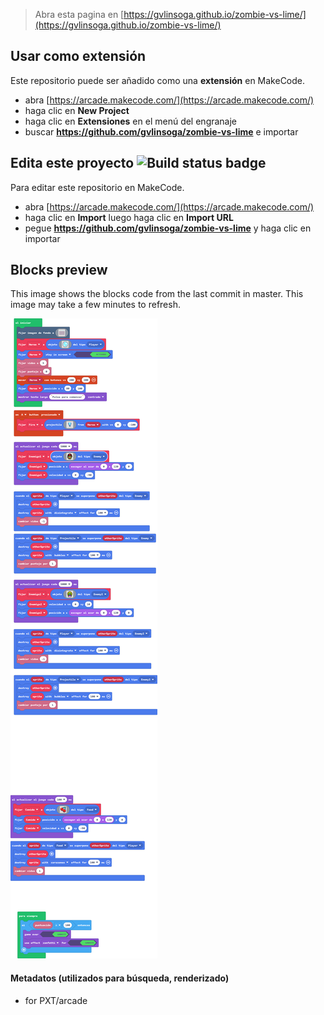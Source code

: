  


> Abra esta pagina en [https://gvlinsoga.github.io/zombie-vs-lime/](https://gvlinsoga.github.io/zombie-vs-lime/)

## Usar como extensión

Este repositorio puede ser añadido como una **extensión** en MakeCode.

* abra [https://arcade.makecode.com/](https://arcade.makecode.com/)
* haga clic en **New Project**
* haga clic en **Extensiones** en el menú del engranaje
* buscar **https://github.com/gvlinsoga/zombie-vs-lime** e importar

## Edita este proyecto ![Build status badge](https://github.com/gvlinsoga/zombie-vs-lime/workflows/MakeCode/badge.svg)

Para editar este repositorio en MakeCode.

* abra [https://arcade.makecode.com/](https://arcade.makecode.com/)
* haga clic en **Import** luego haga clic en **Import URL**
* pegue **https://github.com/gvlinsoga/zombie-vs-lime** y haga clic en importar

## Blocks preview

This image shows the blocks code from the last commit in master.
This image may take a few minutes to refresh.

![A rendered view of the blocks](https://github.com/gvlinsoga/zombie-vs-lime/raw/master/.github/makecode/blocks.png)

#### Metadatos (utilizados para búsqueda, renderizado)

* for PXT/arcade
<script src="https://makecode.com/gh-pages-embed.js"></script><script>makeCodeRender("{{ site.makecode.home_url }}", "{{ site.github.owner_name }}/{{ site.github.repository_name }}");</script>
